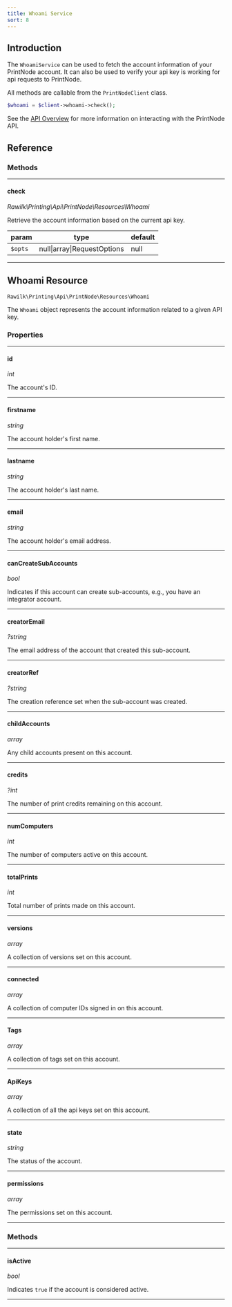 ```yaml
---
title: Whoami Service
sort: 8
---
```


## Introduction

The `WhoamiService` can be used to fetch the account information of your PrintNode account. It can also be used to verify your api key is working for api requests to PrintNode.

All methods are callable from the `PrintNodeClient` class.

```php
$whoami = $client->whoami->check();
```

See the [API Overview](/docs/laravel-printing/{version}/printnode/api) for more information on interacting with the PrintNode API.

## Reference

### Methods

<hr>

#### check

_Rawilk\Printing\Api\PrintNode\Resources\Whoami_

Retrieve the account information based on the current api key.

| param   | type                        | default |
| ------- | --------------------------- | ------- |
| `$opts` | null\|array\|RequestOptions | null    |

<hr>

## Whoami Resource

`Rawilk\Printing\Api\PrintNode\Resources\Whoami`

The `Whoami` object represents the account information related to a given API key.

### Properties

<hr>

#### id

_int_

The account's ID.

<hr>

#### firstname

_string_

The account holder's first name.

<hr>

#### lastname

_string_

The account holder's last name.

<hr>

#### email

_string_

The account holder's email address.

<hr>

#### canCreateSubAccounts

_bool_

Indicates if this account can create sub-accounts, e.g., you have an integrator account.

<hr>

#### creatorEmail

_?string_

The email address of the account that created this sub-account.

<hr>

#### creatorRef

_?string_

The creation reference set when the sub-account was created.

<hr>

#### childAccounts

_array_

Any child accounts present on this account.

<hr>

#### credits

_?int_

The number of print credits remaining on this account.

<hr>

#### numComputers

_int_

The number of computers active on this account.

<hr>

#### totalPrints

_int_

Total number of prints made on this account.

<hr>

#### versions

_array_

A collection of versions set on this account.

<hr>

#### connected

_array_

A collection of computer IDs signed in on this account.

<hr>

#### Tags

_array_

A collection of tags set on this account.

<hr>

#### ApiKeys

_array_

A collection of all the api keys set on this account.

<hr>

#### state

_string_

The status of the account.

<hr>

#### permissions

_array_

The permissions set on this account.

<hr>

### Methods

<hr>

#### isActive

_bool_

Indicates `true` if the account is considered active.

<hr>
